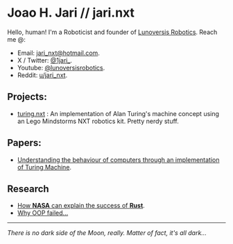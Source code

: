 # Joao H. Jari // jari.nxt

Hello, human! I'm a Roboticist and founder of [Lunoversis Robotics](https://lunoversis.com). Reach me @:
 - Email: [jari_nxt@hotmail.com](mailto:jari_nxt@hotmail.com).
 - X / Twitter: [@1jari_](https://twitter.com/1jari_).
 - Youtube: [@lunoversisrobotics](https://youtube.com/@lunoversisrobotics).
 - Reddit: [u/jari_nxt](https://reddit.com/u/jari_nxt).

## Projects:
 - [turing.nxt](https://github.com/1jari/turingnxt) : An implementation of Alan Turing's machine concept using an Lego Mindstorms NXT robotics kit. Pretty nerdy stuff.

## Papers:
 - [Understanding the behaviour of computers through an implementation of Turing Machine](https://periodicos.ufsm.br/cienciaenatura/issue/view/2843).

## Research
 - [How **NASA** can explain the success of **Rust**](https://www.reddit.com/r/brdev/comments/1kcecce/como_a_nasa_pode_explicar_o_sucesso_do_rust/).
 - [Why OOP failed...](https://www.reddit.com/r/brdev/comments/1kdum48/porque_a_programa%C3%A7%C3%A3o_orientadaaobjeto_foi_um_erro/)

------------------------
_There is no dark side of the Moon, really. Matter of fact, it's all dark..._
